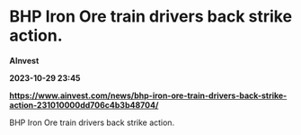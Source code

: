 # BHP Iron Ore train drivers back strike action.
**AInvest**

**2023-10-29 23:45**

**https://www.ainvest.com/news/bhp-iron-ore-train-drivers-back-strike-action-231010000dd706c4b3b48704/**

BHP Iron Ore train drivers back strike action.